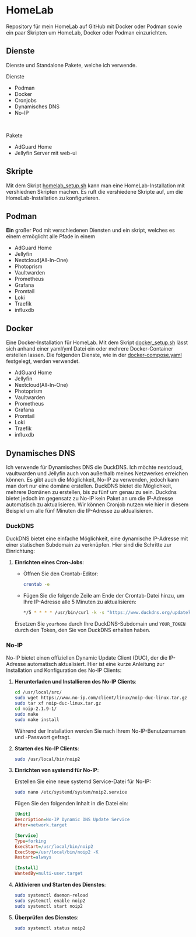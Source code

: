 # HomeLab

Repository für mein HomeLab auf GitHub mit Docker oder Podman sowie ein paar Skripten um HomeLab, Docker oder Podman einzurichten.

## Dienste

Dienste und Standalone Pakete, welche ich verwende.

Dienste

- Podman
- Docker
- Cronjobs
- Dynamisches DNS
- No-IP

</br>

Pakete

- AdGuard Home
- Jellyfin Server mit web-ui

## Skripte

Mit dem Skript [homelab_setup.sh](https://github.com/dieBakterie/HomeLab/blob/6c10260ab1b7b8b12fae87aab1cb5d22b95db4d7/homelab/podman/podman-compose.yaml) kann man eine HomeLab-Installation mit vershiednen Skripten machen. Es ruft die vershiedene Skripte auf, um die HomeLab-Installation zu konfigurieren.

## Podman

**Ein** großer Pod mit verschiedenen Diensten und ein skript, welches es einem ermöglicht alle Pfade in einem 

- AdGuard Home
- Jellyfin
- Nextcloud(All-In-One)
- Photoprism
- Vaultwarden
- Prometheus
- Grafana
- Promtail
- Loki
- Traefik
- influxdb

## Docker

Eine Docker-Installation für HomeLab. Mit dem Skript [docker_setup.sh](https://github.com/dieBakterie/HomeLab/blob/6c10260ab1b7b8b12fae87aab1cb5d22b95db4d7/homelab/Skripte/docker_setup.sh) lässt sich anhand einer yaml/yml Datei ein oder mehrere Docker-Container erstellen lassen. Die folgenden Dienste, wie in der [docker-compose.yaml](https://github.com/dieBakterie/HomeLab/blob/6c10260ab1b7b8b12fae87aab1cb5d22b95db4d7/homelab/docker/docker-compose.yaml) festgelegt, werden verwendet.

- AdGuard Home
- Jellyfin
- Nextcloud(All-In-One)
- Photoprism
- Vaultwarden
- Prometheus
- Grafana
- Promtail
- Loki
- Traefik
- influxdb

## Dynamisches DNS

Ich verwende für Dynamisches DNS die DuckDNS. Ich möchte nextcloud, vaultwarden und Jellyfin auch von außerhalb meines Netzwerkes erreichen können. Es gibt auch die Möglichkeit, No-IP zu verwenden, jedoch kann man dort nur eine domäne erstellen. DuckDNS bietet die Möglichkeit, mehrere Domänen zu erstellen, bis zu fünf um genau zu sein. Duckdns bietet jedoch im gegensatz zu No-IP kein Paket an um die IP-Adresse automatisch zu aktualisieren. Wir können Cronjob nutzen wie hier in diesem Beispiel um alle fünf Minuten die IP-Adresse zu aktualisieren.

### DuckDNS

DuckDNS bietet eine einfache Möglichkeit, eine dynamische IP-Adresse mit einer statischen Subdomain zu verknüpfen. Hier sind die Schritte zur Einrichtung:

1. **Einrichten eines Cron-Jobs**:

   - Öffnen Sie den Crontab-Editor:

     ```bash
     crontab -e
     ```

   - Fügen Sie die folgende Zeile am Ende der Crontab-Datei hinzu, um Ihre IP-Adresse alle 5 Minuten zu aktualisieren:

     ```bash
     */5 * * * * /usr/bin/curl -k -s "https://www.duckdns.org/update?domains=yourhome&token=YOUR_TOKEN&ip="
     ```

   Ersetzen Sie `yourhome` durch Ihre DuckDNS-Subdomain und `YOUR_TOKEN` durch den Token, den Sie von DuckDNS erhalten haben.

### No-IP

No-IP bietet einen offiziellen Dynamic Update Client (DUC), der die IP-Adresse automatisch aktualisiert. Hier ist eine kurze Anleitung zur Installation und Konfiguration des No-IP Clients:

1. **Herunterladen und Installieren des No-IP Clients**:

   ```bash
   cd /usr/local/src/
   sudo wget https://www.no-ip.com/client/linux/noip-duc-linux.tar.gz
   sudo tar xf noip-duc-linux.tar.gz
   cd noip-2.1.9-1/
   sudo make
   sudo make install
   ```

   Während der Installation werden Sie nach Ihrem No-IP-Benutzernamen und -Passwort gefragt.

2. **Starten des No-IP Clients**:

   ```bash
   sudo /usr/local/bin/noip2
   ```

3. **Einrichten von systemd für No-IP**:

   Erstellen Sie eine neue systemd Service-Datei für No-IP:

   ```bash
   sudo nano /etc/systemd/system/noip2.service
   ```

   Fügen Sie den folgenden Inhalt in die Datei ein:

   ```ini
   [Unit]
   Description=No-IP Dynamic DNS Update Service
   After=network.target

   [Service]
   Type=forking
   ExecStart=/usr/local/bin/noip2
   ExecStop=/usr/local/bin/noip2 -K
   Restart=always

   [Install]
   WantedBy=multi-user.target
   ```

4. **Aktivieren und Starten des Dienstes**:

   ```bash
   sudo systemctl daemon-reload
   sudo systemctl enable noip2
   sudo systemctl start noip2
   ```

5. **Überprüfen des Dienstes**:

   ```bash
   sudo systemctl status noip2
   ```
